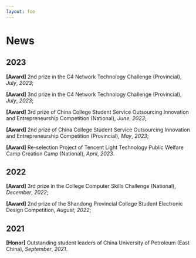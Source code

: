 ```yaml
---
layout: foo
---
```

<!-- 研究成果和发表论文： 您可以在这里宣布您的新论文、研究项目或者其他学术成果。提供论文的摘要和链接，以及可能的影响因子或引用情况。

学术活动和会议： 如果您参加了国际、国内学术会议或研讨会，可以在这里分享您的演讲或海报展示。

荣誉和奖项： 如果您获得了学术荣誉、奖项或者被邀请担任特殊角色，可以在这里进行宣布。

研究项目更新： 如果您的研究项目有重大进展，您可以在这里进行更新。

学术合作： 如果您与其他研究人员、机构或实验室合作，可以在这里宣布新的合作关系或项目。

学术活动报道： 如果您举办了讲座、研讨会或其他学术活动，可以在这里分享活动的详情和照片。

媒体报道： 如果您的研究或学术观点在媒体上受到报道，可以在这里提供链接或简要介绍。

研究计划： 如果您计划未来的研究方向或项目，可以在这里进行介绍。 -->


# News

## 2023

**[Award]** 2nd prize in the C4 Network Technology Challenge (Provincial), *July*, *2023*;

**[Award]** 3nd prize in the C4 Network Technology Challenge (Provincial), *July*, *2023*;

**[Award]** 3rd prize of China College Student Service Outsourcing Innovation and Entrepreneurship Competition (National), *June*, *2023*;

**[Award]** 2nd prize of China College Student Service Outsourcing Innovation and Entrepreneurship Competition (Provincial), *May*, *2023*;

**[Award]** Re-selection Project of Tencent Light Technology Public Welfare Camp Creation Camp (National), *April*, *2023*.

## 2022

**[Award]** 3rd prize in the College Computer Skills Challenge (National), *December*, *2022*;

**[Award]** 2nd prize of the Shandong Provincial College Student Electronic Design Competition, *August*, *2022*;

## 2021

**[Honor]** Outstanding student leaders of China University of Petroleum (East China), *September*, *2021*.